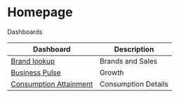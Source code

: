 # Homepage

Dashboards

|   Dashboard  | Description   |
|----------|-------|
|[Brand lookup](https://tredencepartner.cloud.looker.com/dashboards/1?Brand%20Name=Calvin%20Klein&Date=90%20days&State=)|Brands and Sales|
|[Business Pulse](https://tredencepartner.cloud.looker.com/dashboards/2?State=&City=&Traffic%20Source=&User%20Gender=&Date=90%20days&Location=&Country=)|Growth|
|[Consumption Attainment](https://tredencepartner.cloud.looker.com/dashboards/30?Sales+vs+Self+Serve=All&Period=this+year+to+second&Viewing+As=Myself)|Consumption Details|
